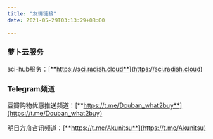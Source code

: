 ```yaml
---
title: "友情链接"
date: 2021-05-29T03:13:29+08:00

---
```



### 萝卜云服务

sci-hub服务：[**https://sci.radish.cloud**](https://sci.radish.cloud)


### Telegram频道 

豆瓣购物优惠推送频道：[**https://t.me/Douban_what2buy**](https://t.me/Douban_what2buy)

明日方舟咨讯频道：[**https://t.me/Akunitsu**](https://t.me/Akunitsu)

